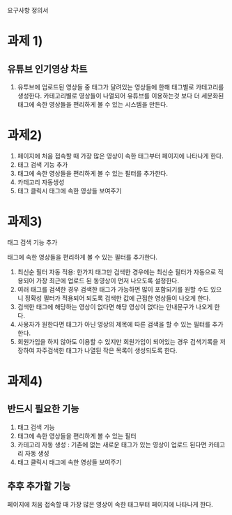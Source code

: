 요구사항 정의서



# 과제 1)



## 유튜브 인기영상 차트

1. 유투브에 업로드된 영상들 중 태그가 달려있는 영상들에 한해 태그별로 카테고리를 생성한다. 카테고리별로 영상들이 나열되어 유튜브를 이용하는것 보다 더 세분화된 태그에 속한 영상들을 편리하게 볼 수 있는 시스템을 만든다.

# 과제2)

1. 페이지에 처음 접속할 때 가장 많은 영상이 속한 태그부터 페이지에 나타나게 한다. 
2. 태그 검색 기능 추가
3. 태그에 속한 영상들을 편리하게 볼 수 있는 필터를 추가한다.
4. 카테고리 자동생성
5. 태그 클릭시 태그에 속한 영상들 보여주기



# 과제3)

태그 검색 기능 추가

태그에 속한 영상들을 편리하게 볼 수 있는 필터를 추가한다.

1. 최신순 필터 자동 적용: 한가지 태그만 검색한 경우에는 최신순 필터가 자동으로 적용되어 가장 최근에 업로드 된 동영상이 먼저 나오도록 설정한다.
2. 여러 태그를 검색한 경우 검색한 태그가 가능하면 많이 포함되기를 원할 수도 있으니 정확성 필터가 적용되어 되도록 검색한 값에 근접한 영상들이 나오게 한다.
3. 검색한 태그에 해당하는 영상이 없다면 해당 영상이 없다는 안내문구가 나오게 한다.
4. 사용자가 원한다면 태그가 아닌 영상의 제목에 따른 검색을 할 수 있는 필터를 추가한다.
5. 회원가입을 하지 않아도 이용할 수 있지만 회원가입이 되어있는 경우 검색기록을 저장하여 자주검색한 태그가 나열된 작은 목록이 생성되도록 한다.

# 과제4)

## 반드시 필요한 기능

1. 태그 검색 기능
2. 태그에 속한 영상들을 편리하게 볼 수 있는 필터
3. 카테고리 자동 생성 : 기존에 없는 새로운 태그가 있는 영상이 업로드 된다면 카테고리 자동 생성
4. 태그 클릭시 태그에 속한 영상들 보여주기

## 추후 추가할 기능

페이지에 처음 접속할 때 가장 많은 영상이 속한 태그부터 페이지에 나타나게 한다. 